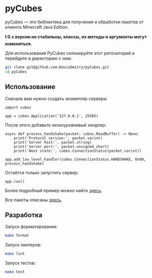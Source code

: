 # pyCubes

pyCubes — это библиотека для получения и обработки пакетов от клиента Minecraft Java Edition.

**❗ 0.x версии не стабильны, классы, их методы и аргументы могут изменяться.**

Для использования PyCubes склонируйте этот репозиторий и перейдите в директорию с ним:

```bash
git clone git@github.com:DavisDmitry/pyCubes.git
cd pyCubes
```

## Использование

Сначала вам нужно создать экземпляр сервера:

```python3
import cubes

app = cubes.Application('127.0.0.1', 25565)
```

После этого добавьте низкоуровневый хендлер:

```python3
async def process_handshake(packet: cubes.ReadBuffer) -> None:
    print('Protocol version:', packet.varint)
    print('Server host:', packet.string)
    print('Server port:', packet.unsigned_short)
    print('Next state:', cubes.ConnectionStatus(packet.varint))

app.add_low_level_handler(cubes.ConnectionStatus.HANDSHAKE, 0x00, process_handshake)
```

Остаётся только запустить сервер:

```python3
app.run()
```

Более подробный пример можно найти [здесь](https://github.com/DavisDmitry/pyCubes/blob/main/example.py).

Все пакеты описаны [здесь](https://wiki.vg/Protocol).

## Разработка

Запуск форматирования:

```bash
make format
```

Запуск линтеров:

```bash
make lint
```

Запуск тестов:

```bash
make test
```
